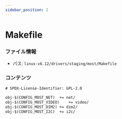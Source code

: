 ```yaml
---
sidebar_position: 2
---
```

# Makefile

### ファイル情報

- パス: `linux-v6.12/drivers/staging/most/Makefile`

### コンテンツ

```txt
# SPDX-License-Identifier: GPL-2.0

obj-$(CONFIG_MOST_NET)	+= net/
obj-$(CONFIG_MOST_VIDEO)	+= video/
obj-$(CONFIG_MOST_DIM2)	+= dim2/
obj-$(CONFIG_MOST_I2C)	+= i2c/

```

